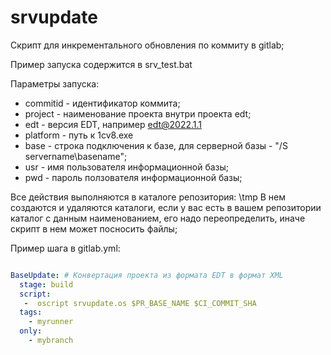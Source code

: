 # srvupdate

Скрипт для инкрементального обновления по коммиту в gitlab;

Пример запуска содержится в srv_test.bat

Параметры запуска:

- commitid - идентификатор коммита;
- project - наименование проекта внутри проекта edt;
- edt - версия EDT, например edt@2022.1.1
- platform - путь к 1cv8.exe
- base - строка подключения к базе, для серверной базы - "/S servername\basename";
- usr - имя пользователя информационной базы;
- pwd - пароль ползователя информационной базы;

Все действия выполняются в каталоге репозитория: \tmp
В нем создаются и удаляются каталоги, если у вас есть в вашем репозитории каталог с данным наименованием, его надо переопределить, иначе скрипт в нем может посносить файлы;

Пример шага в gitlab.yml:

```yml

BaseUpdate: # Конвертация проекта из формата EDT в формат XML
  stage: build 
  script:
   -  oscript srvupdate.os $PR_BASE_NAME $CI_COMMIT_SHA
  tags:
    - myrunner
  only:
    - mybranch
```
